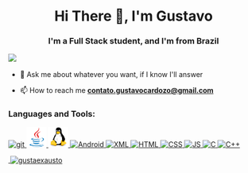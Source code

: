 <h1 align="center">Hi There 👋, I'm Gustavo</h1>
<h3 align="center">I'm a Full Stack student, and I'm from Brazil</h3>

<p align="left"> <img src=https://komarev.com/ghpvc/?username=gustaexausto&label=Profile%20views&color=5e2129 style=flat /> </p>

- 💬 Ask me about whatever you want, if I know I'll answer

- 📫 How to reach me **contato.gustavocardozo@gmail.com**

<h3 align="left">Languages and Tools:</h3>
<p align="left"> <a href="https://git-scm.com/" target="_blank"> <img src="https://www.vectorlogo.zone/logos/git-scm/git-scm-icon.svg" alt="git" width="40" height="40"/> </a> <a href="https://www.java.com" target="_blank"> <img src="https://raw.githubusercontent.com/devicons/devicon/master/icons/java/java-original.svg" alt="java" width="40" height="40"/> </a> <a width="40" height="40"/> </a> <a href="https://www.linux.org/" target="_blank"> <img src="https://raw.githubusercontent.com/devicons/devicon/master/icons/linux/linux-original.svg" alt="linux" width="40" height="40"/> </a> 
<a href="https://www.android.com/intl/pt-BR_br/" target="_blank"> <img src="https://cdn.icon-icons.com/icons2/836/PNG/512/Android_icon-icons.com_66772.png" alt="Android" width="40" height="40"/> </a> <a href="https://www.android.com/intl/pt-BR_br/" target="_blank">
<a width="40" height="40"/> </a> <a href="https://pt.wikipedia.org/wiki/XML/" target="_blank"> <img src="https://cdn.icon-icons.com/icons2/171/PNG/512/xml_23331.png" alt="XML" width="40" height="40"/> </a>
<a href="https://html5.org" target="_blank"> <img src="https://cdn.icon-icons.com/icons2/2107/PNG/512/file_type_html_icon_130541.png" alt="HTML" width="40" height="40"/> </a> <a href="https://html5.org" target="_blank"> 
<a href="https://en.wikipedia.org/wiki/CSSm" target="_blank"> <img src="https://cdn.icon-icons.com/icons2/2107/PNG/512/file_type_css_icon_130661.png" alt="CSS" width="40" height="40"/> </a> <a href="https://en.wikipedia.org/wiki/CSSm" target="_blank">
<a href="https://www.javascript.com/" target="_blank"> <img src="https://cdn.icon-icons.com/icons2/2108/PNG/512/javascript_icon_130900.png" alt="JS" width="40" height="40"/> </a> <a href="https://www.javascript.com" target="_blank">
<a href="https://en.wikipedia.org/wiki/C_(programming_language)" target="_blank"> <img src="https://cdn.icon-icons.com/icons2/2415/PNG/512/c_original_logo_icon_146611.png" alt="C" width="40" height="40"/> </a> <a href="https://en.wikipedia.org/wiki/C_(programming_language)" target="_blank">
<a href="https://pt.wikipedia.org/wiki/C%2B%2B" target="_blank"> <img src="https://img.icons8.com/color/50/000000/c-plus-plus-logo.png" alt="C++" width="40" height="40"/> </a> <a href="https://pt.wikipedia.org/wiki/C%2B%2B" target="_blank">
 
<p>&nbsp;<img align="center" src="https://github-readme-stats.vercel.app/api?username=gustaexausto&show_icons=true&locale=en" alt="gustaexausto" /></p>
